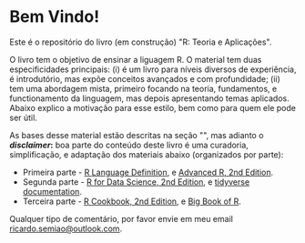 # Bem Vindo!

Este é o repositório do livro (em construção) "R: Teoria e Aplicações".

O livro tem o objetivo de ensinar a liguagem R. O material tem duas especificidades principais: (i) é um livro para níveis diversos de experiência, é introdutório, mas expõe conceitos avançados e com profundidade; (ii) tem uma abordagem mista, primeiro focando na teoria, fundamentos, e functionamento da linguagem, mas depois apresentando temas aplicados. Abaixo explico a motivação para esse estilo, bem como para quem ele pode ser útil.

As bases desse material estão descritas na seção "", mas adianto o **_disclaimer_:** boa parte do conteúdo deste livro é uma curadoria, simplificação, e adaptação dos materiais abaixo (organizados por parte):

- Primeira parte - [R Language Definition](https://cran.r-project.org/doc/manuals/r-release/R-lang.pdf), e [Advanced R, 2nd Edition](https://adv-r.hadley.nz/).
- Segunda parte - [R for Data Science, 2nd Edition](https://r4ds.hadley.nz/), e [tidyverse documentation](https://www.tidyverse.org/).
- Terceira parte - [R Cookbook, 2nd Edition](https://rc2e.com/), e [Big Book of R](https://www.bigbookofr.com/).

Qualquer tipo de comentário, por favor envie em meu email ricardo.semiao@outlook.com.
